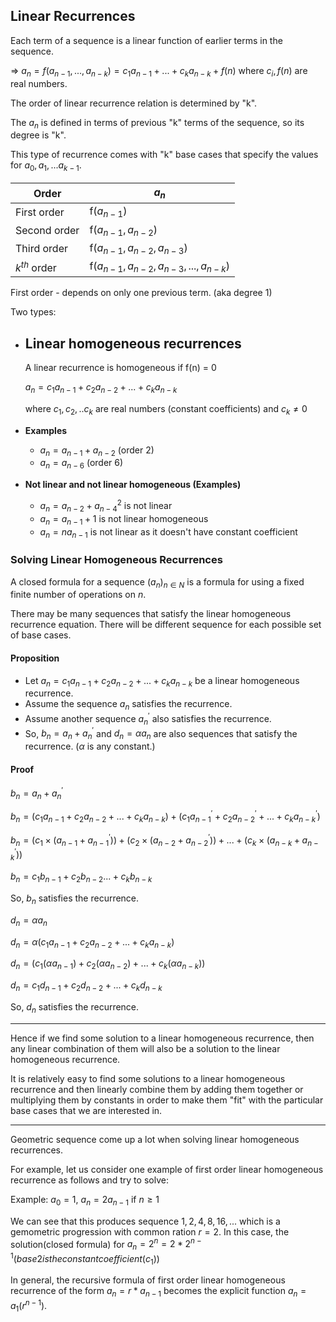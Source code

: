 ## Linear Recurrences
Each term of a sequence is a linear function of earlier terms in the sequence.

$\Rightarrow$ $a_{n} = f(a_{n-1}, ..., a_{n-k}) = c_1 a_{n-1} + ... + c_k a_{n-k} + f(n)$ where $c_i, f(n)$ are real numbers.

The order of linear recurrence relation is determined by "k". 

The $a_n$ is defined in terms of previous "k" terms of the sequence, so its degree is "k". 

This type of recurrence comes with "k" base cases that specify the values for $a_0, a_1, ... a_{k-1}$.

Order | $a_n$ |
--- | --- | 
First order | f($a_{n-1}$) |
Second order | f($a_{n-1}, a_{n-2}$) |
Third order | f($a_{n-1}, a_{n-2}, a_{n-3}$) |
$k^{th}$ order | f($a_{n-1}, a_{n-2}, a_{n-3}, ... , a_{n-k}$) |

First order - depends on only one previous term. (aka degree 1)

Two types:
- ## Linear homogeneous recurrences
    A linear recurrence is homogeneous if f(n) = 0

    $a_n = c_1 a_{n-1} + c_2 a_{n-2} + ... + c_k a_{n-k}$

    where $c_1, c_2, .. c_k$ are real numbers (constant coefficients) and $c_k \ne 0$

- **Examples**

    * $a_n = a_{n-1} + a_{n-2}$ (order 2)
    * $a_n = a_{n-6}$ (order 6)

- **Not linear and not linear homogeneous (Examples)**
    * $a_n = a_{n-2} + a_{n-4}^2$ is not linear
    * $a_n = a_{n-1} + 1$ is not linear homogeneous
    * $a_n = na_{n-1}$ is not linear as it doesn't have constant coefficient


### Solving Linear Homogeneous Recurrences
A closed formula for a sequence $(a_n)_{n \in N}$ is a formula for  using a fixed finite number of operations on $n$.

There may be many sequences that satisfy the linear homogeneous recurrence equation. There will be different sequence for each possible set of base cases.

#### Proposition
* Let $a_n = c_1 a_{n-1} + c_2 a_{n-2} + ... + c_k a_{n-k}$ be a linear homogeneous recurrence.
* Assume the sequence $a_n$ satisfies the recurrence.
* Assume another sequence $a_{n}^{\prime}$ also satisfies the recurrence.
* So, $b_n = a_n + a_{n}^{\prime}$ and $d_n = \alpha a_n$ are also sequences that satisfy the recurrence. ($\alpha$ is any constant.)

#### Proof
$b_n = a_{n} + a_{n}^{\prime}$

$b_n = (c_1 a_{n-1} + c_2 a_{n-2} + ... + c_k a_{n-k}) + (c_1 a_{n-1}^{\prime} + c_2 a_{n-2}^{\prime} + ... + c_k a_{n-k}^{\prime})$

$b_n = (c_1 \times (a_{n-1} + a_{n-1}^{\prime})) + (c_2 \times (a_{n-2} + a_{n-2}^{\prime})) + ... + (c_k \times (a_{n-k} + a_{n-k}^{\prime}))$

$b_n = c_1 b_{n-1} + c_2 b_{n-2}... + c_k b_{n-k}$

So, $b_n$ satisfies the recurrence.

$d_n = \alpha a_n$

$d_n = \alpha (c_1 a_{n-1} + c_2 a_{n-2} + ... + c_k a_{n-k})$

$d_n = (c_1 (\alpha a_{n-1}) + c_2 (\alpha a_{n-2}) + ... + c_k (\alpha a_{n-k}))$

$d_n = c_1 d_{n-1} + c_2 d_{n-2} + ... + c_k d_{n-k}$

So, $d_n$ satisfies the recurrence.

---

Hence if we find some solution to a linear homogeneous recurrence, then any linear combination of them will also be a solution to the linear homogeneous recurrence.

It is relatively easy to find some solutions to a linear homogeneous recurrence and then linearly combine them by adding them together or multiplying them by constants in order to make them "fit" with the particular base cases that we are interested in.

---

Geometric sequence come up a lot when solving linear homogeneous recurrences. 

For example, let us consider one example of first order linear homogeneous recurrence as follows and try to solve:

Example: 
$a_0 = 1$, $a_n = 2 a_{n-1} \text{ if } n \geq 1$

We can see that this produces sequence $1, 2, 4, 8, 16,...$ which is a gemometric progression with common ration $r = 2$. In this case, the solution(closed formula) for $a_n = 2^n = 2 * 2^{n-1} (base 2 is the constant coefficient (c_1))$

In general, the recursive formula of first order linear homogeneous recurrence of the form $a_n = r * a_{n-1}$ becomes the explicit function $a_n = a_1 (r^{n-1})$.
